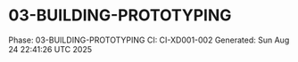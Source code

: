 # 03-BUILDING-PROTOTYPING
Phase: 03-BUILDING-PROTOTYPING
CI: CI-XD001-002
Generated: Sun Aug 24 22:41:26 UTC 2025
